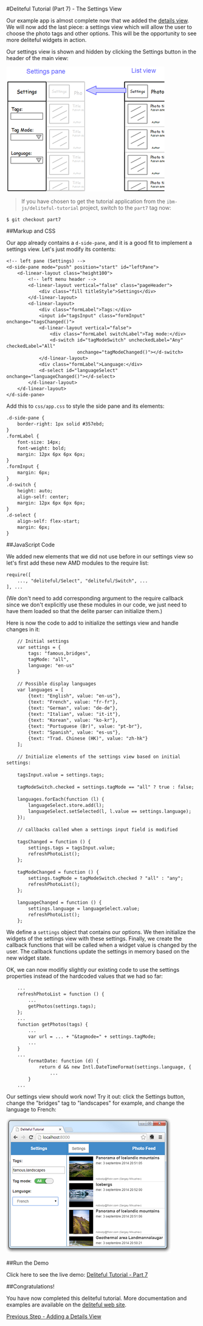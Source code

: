 #Deliteful Tutorial (Part 7) - The Settings View

Our example app is almost complete now that we added the [details view](Part_6_Details_View.md).
We will now add the last piece: a settings view which will allow the user to choose the photo tags and other options.
This will be the opportunity to see more deliteful widgets in action.

Our settings view is shown and hidden by clicking the Settings button in the header of the main view:

![Settings View Sketch](images/settingssketch.png)

> If you have chosen to get the tutorial application from the `ibm-js/deliteful-tutorial` project,
switch to the `part7` tag now:

````
$ git checkout part7
````

##Markup and CSS

Our app already contains a `d-side-pane`, and it is a good fit to implement a settings view. Let's just modify its
contents:

````
<!-- left pane (Settings) -->
<d-side-pane mode="push" position="start" id="leftPane">
    <d-linear-layout class="height100">
        <!-- left menu header -->
        <d-linear-layout vertical="false" class="pageHeader">
            <div class="fill titleStyle">Settings</div>
        </d-linear-layout>
        <d-linear-layout>
            <div class="formLabel">Tags:</div>
            <input id="tagsInput" class="formInput" onchange="tagsChanged()">
            <d-linear-layout vertical="false">
                <div class="formLabel switchLabel">Tag mode:</div>
                <d-switch id="tagModeSwitch" uncheckedLabel="Any" checkedLabel="All"
                          onchange="tagModeChanged()"></d-switch>
            </d-linear-layout>
            <div class="formLabel">Language:</div>
            <d-select id="languageSelect" onchange="languageChanged()"></d-select>
        </d-linear-layout>
    </d-linear-layout>
</d-side-pane>
````

Add this to `css/app.css` to style the side pane and its elements:

````
.d-side-pane {
    border-right: 1px solid #357ebd;
}
.formLabel {
    font-size: 14px;
    font-weight: bold;
    margin: 12px 6px 6px 6px;
}
.formInput {
    margin: 6px;
}
.d-switch {
    height: auto;
    align-self: center;
    margin: 12px 6px 6px 6px;
}
.d-select {
    align-self: flex-start;
    margin: 6px;
}
````

##JavaScript Code

We added new elements that we did not use before in our settings view so let's first add these new AMD modules to the
require list:

````
require([
	..., "deliteful/Select", "deliteful/Switch", ...
], ...
````

(We don't need to add corresponding argument to the require callback since we don't explicitly use these modules in
our code, we just need to have them loaded so that the delite parser can initialize them.)

Here is now the code to add to initialize the settings view and handle changes in it:

````
	// Initial settings
	var settings = {
		tags: "famous,bridges",
		tagMode: "all",
		language: "en-us"
	}

	// Possible display languages
	var languages = [
		{text: "English", value: "en-us"},
		{text: "French", value: "fr-fr"},
		{text: "German", value: "de-de"},
		{text: "Italian", value: "it-it"},
		{text: "Korean", value: "ko-kr"},
		{text: "Portuguese (Br)", value: "pt-br"},
		{text: "Spanish", value: "es-us"},
		{text: "Trad. Chinese (HK)", value: "zh-hk"}
	];

	// Initialize elements of the settings view based on initial settings:

	tagsInput.value = settings.tags;

	tagModeSwitch.checked = settings.tagMode == "all" ? true : false;

	languages.forEach(function (l) {
		languageSelect.store.add(l);
		languageSelect.setSelected(l, l.value == settings.language);
	});

	// callbacks called when a settings input field is modified

	tagsChanged = function () {
		settings.tags = tagsInput.value;
		refreshPhotoList();
	};

	tagModeChanged = function () {
		settings.tagMode = tagModeSwitch.checked ? "all" : "any";
		refreshPhotoList();
	};

	languageChanged = function () {
		settings.language = languageSelect.value;
		refreshPhotoList();
	};
````

We define a `settings` object that contains our options. We then initialize the widgets of the settings view with
these settings. Finally, we create the callback functions that will be called when a widget value is changed by the
user. The callback functions update the settings in memory based on the new widget state.

OK, we can now modifiy slightly our existing code to use the settings properties instead of the hardcoded values that
 we had so far:

````
    ...
	refreshPhotoList = function () {
		...
		getPhotos(settings.tags);
	};
	...
	function getPhotos(tags) {
	    ...
		var url = ... + "&tagmode=" + settings.tagMode;
		...
	}
	...
		formatDate: function (d) {
			return d && new Intl.DateTimeFormat(settings.language, {
				...
		}
	...
````

Our settings view should work now! Try it out: click the Settings button, change the "bridges" tag to "landscapes" for
example, and change the language to French:

![Settings View](images/settingsview.png)

##Run the Demo

Click here to see the live demo:
[Deliteful Tutorial - Part 7](http://ibm-js.github.io/deliteful-tutorial/runnable/part7/index.html)

##Congratulations!

You have now completed this deliteful tutorial. More documentation and examples are available on the
[deliteful web site](http://ibm-js.github.io/deliteful/index.htm).

[Previous Step - Adding a Details View](Part_6_Details_View.md)
